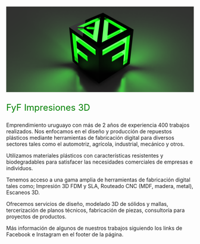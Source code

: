![](../images/bannerFyF.png)

<p style="font-size: 24px; color: green;" >FyF Impresiones 3D</p>

Emprendimiento uruguayo con más de 2 años de experiencia 400 trabajos realizados. Nos enfocamos en el diseño y producción de repuestos plásticos mediante herramientas de fabricación digital para diversos sectores tales como el automotriz, agrícola, industrial, mecánico y otros.

Utilizamos materiales plásticos con características resistentes y biodegradables para satisfacer las necesidades comerciales de empresas e individuos.

Tenemos acceso a una gama amplia de herramientas de fabricación digital tales como; Impresión 3D FDM y SLA, Routeado CNC (MDF, madera, metal), Escaneos 3D.

Ofrecemos servicios de diseño, modelado 3D de sólidos y mallas, tercerización de planos técnicos, fabricación de piezas, consultoría para proyectos de productos.

Más información de algunos de nuestros trabajos siguiendo los links de Facebook e Instagram en el footer de la página.
